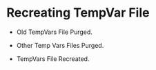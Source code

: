 # Recreating TempVar File

* Old TempVars File Purged.

* Other Temp Vars Files Purged.

* TempVars File Recreated.
